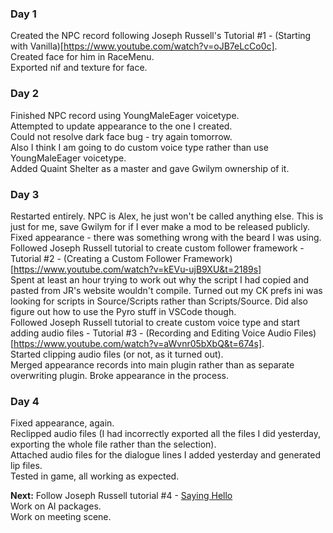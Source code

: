 ### Day 1 
Created the NPC record following Joseph Russell's Tutorial #1 - (Starting with Vanilla)[https://www.youtube.com/watch?v=oJB7eLcCo0c].  
Created face for him in RaceMenu.    
Exported nif and texture for face.

### Day 2
Finished NPC record using YoungMaleEager voicetype.  
Attempted to update appearance to the one I created.   
Could not resolve dark face bug - try again tomorrow.  
Also I think I am going to do custom voice type rather than use YoungMaleEager voicetype.  
Added Quaint Shelter as a master and gave Gwilym ownership of it.

### Day 3
Restarted entirely.  NPC is Alex, he just won't be called anything else.  This is just for me, save Gwilym for if I ever make a mod to be released publicly.  
Fixed appearance - there was something wrong with the beard I was using.  
Followed Joseph Russell tutorial to create custom follower framework  - Tutorial #2 - (Creating a Custom Follower Framework)[https://www.youtube.com/watch?v=kEVu-ujB9XU&t=2189s]  
Spent at least an hour trying to work out why the script I had copied and pasted from JR's website wouldn't compile.  Turned out my CK prefs ini was looking for scripts in Source/Scripts rather than Scripts/Source.  Did also figure out how to use the Pyro stuff in VSCode though.  
Followed Joseph Russell tutorial to create custom voice type and start adding audio files - Tutorial #3 - (Recording and Editing Voice Audio Files)[https://www.youtube.com/watch?v=aWvnr05bXbQ&t=674s].  
Started clipping audio files (or not, as it turned out).  
Merged appearance records into main plugin rather than as separate overwriting plugin.  Broke appearance in the process.

### Day 4
Fixed appearance, again.  
Reclipped audio files (I had incorrectly exported all the files I did yesterday, exporting the whole file rather than the selection).  
Attached audio files for the dialogue lines I added yesterday and generated lip files.  
Tested in game, all working as expected.

**Next:**
Follow Joseph Russell tutorial #4 - [Saying Hello](https://www.youtube.com/watch?v=ycX2QWI08ls)  
Work on AI packages.  
Work on meeting scene.
